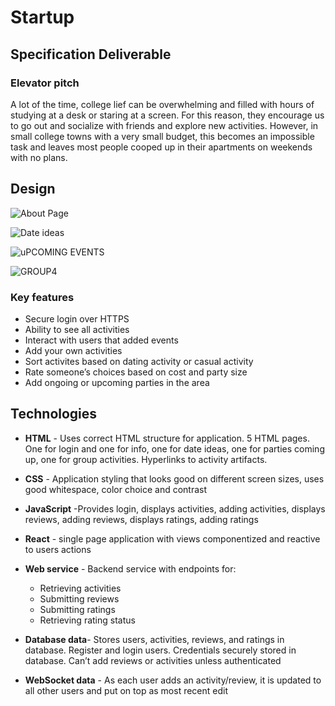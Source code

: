 # Startup
## Specification Deliverable
### Elevator pitch 
 A lot of the time, college lief can be overwhelming and filled with hours of studying at a desk or staring at a screen. For this reason, they encourage us to go out and socialize with friends and explore new activities. However, in small college towns with a very small budget, this becomes an impossible task and leaves most people cooped up in their apartments on weekends with no plans.

## Design

![About Page](https://github.com/user-attachments/assets/fb2ce792-c088-4b64-b4a7-0d77890e32d1)

![Date ideas](https://github.com/user-attachments/assets/899819cd-7243-41ef-b6eb-abc0e724d399)

![uPCOMING EVENTS](https://github.com/user-attachments/assets/e50a0252-ec98-418b-a9cc-8ff64ffc75cf)

![GROUP4](https://github.com/user-attachments/assets/070ee1ba-1025-46b8-b52f-9edeac12e215)


### Key features

- Secure login over HTTPS
- Ability to see all activities 
- Interact with users that added events 
- Add your own activities 
- Sort activites based on dating activity or casual activity 
- Rate someone’s choices based on cost and party size 
- Add ongoing or upcoming parties in the area 

## Technologies

- **HTML** - Uses correct HTML structure for application. 5 HTML pages. One for login and one for info, one for date ideas, one for parties coming up, one for group activities. Hyperlinks to activity artifacts.


- **CSS** - Application styling that looks good on different screen sizes, uses good whitespace, color choice and contrast


- **JavaScript** -Provides login, displays activities, adding activities, displays reviews, adding reviews, displays ratings, adding ratings 


- **React** - single page application with views componentized and reactive to users actions


- **Web service** - Backend service with endpoints for:
    - Retrieving activities 
    - Submitting reviews
    - Submitting ratings
    - Retrieving rating status 


- **Database data**- Stores users, activities, reviews, and ratings in database.  Register and login users. Credentials securely stored in database. Can’t add reviews or activities unless authenticated


- **WebSocket data** - As each user adds an activity/review, it is updated to all other users and put on top as most recent edit
